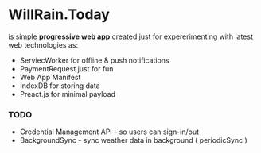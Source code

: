 # WillRain.Today
is simple __progressive web app__ created just for expererimenting with latest web technologies as:
- ServiecWorker for offline & push notifications
- PaymentRequest just for fun
- Web App Manifest
- IndexDB for storing data
- Preact.js for minimal payload


### TODO
- Credential Management API - so users can sign-in/out
- BackgroundSync - sync weather data in background ( periodicSync )

